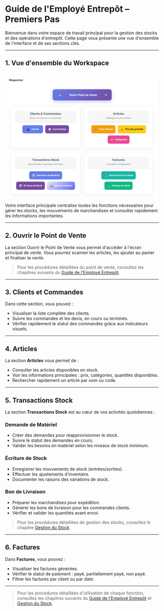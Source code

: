# Guide de l'Employé Entrepôt – Premiers Pas

Bienvenue dans votre espace de travail principal pour la gestion des stocks et des opérations d'entrepôt. Cette page vous présente une vue d'ensemble de l'interface et de ses sections clés.

---

## 1. Vue d'ensemble du Workspace

![Workspace principal](../images/warehouse-worker-workspace.png)

Votre interface principale centralise toutes les fonctions nécessaires pour gérer les stocks, les mouvements de marchandises et consulter rapidement les informations importantes.

---

## 2. Ouvrir le Point de Vente

La section Ouvrir le Point de Vente vous permet d'accéder à l'écran principal de vente.
Vous pourrez scanner les articles, les ajouter au panier et finaliser la vente.
> Pour les procédures détaillées du point de vente, consultez les chapitres suivants du [Guide de l'Employé Entrepôt](../warehouse-worker/sales.md).

---

## 3. Clients et Commandes

Dans cette section, vous pouvez :  
- Visualiser la liste complète des clients.  
- Suivre les commandes et les devis, en cours ou terminés.  
- Vérifier rapidement le statut des commandes grâce aux indicateurs visuels.

---

## 4. Articles

La section **Articles** vous permet de :  
- Consulter les articles disponibles en stock.  
- Voir les informations principales : prix, catégories, quantités disponibles.  
- Rechercher rapidement un article par nom ou code.

---

## 5. Transactions Stock

La section **Transactions Stock** est au cœur de vos activités quotidiennes :

### Demande de Matériel
- Créer des demandes pour réapprovisionner le stock.
- Suivre le statut des demandes en cours.
- Valider les besoins en matériel selon les niveaux de stock minimum.

### Écriture de Stock
- Enregistrer les mouvements de stock (entrées/sorties).
- Effectuer les ajustements d'inventaire.
- Documenter les raisons des variations de stock.

### Bon de Livraison
- Préparer les marchandises pour expédition.
- Générer les bons de livraison pour les commandes clients.
- Vérifier et valider les quantités avant envoi.

> Pour les procédures détaillées de gestion des stocks, consultez le chapitre [Gestion du Stock](../warehouse-worker/stock.md).

---

## 6. Factures

Dans **Factures**, vous pouvez :  
- Visualiser les factures générées.  
- Vérifier le statut de paiement : payé, partiellement payé, non payé.  
- Filtrer les factures par client ou par date.

---

> Pour les procédures détaillées d'utilisation de chaque fonction, consultez les chapitres suivants du [Guide de l'Employé Entrepôt](../warehouse-worker/sales.md) et [Gestion du Stock](../warehouse-worker/stock.md).